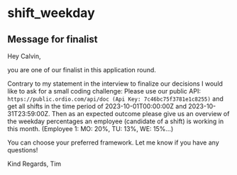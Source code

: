 # shift_weekday

## Message for finalist

Hey Calvin,

you are one of our finalist in this application round.

Contrary to my statement in the interview to finalize our decisions I would like to ask for a small coding challenge:
Please use our public API: `https://public.ordio.com/api/doc (Api Key: 7c46bc75f3781e1c8255)` and get all shifts in the time period of 2023-10-01T00:00:00Z and 2023-10-31T23:59:00Z.
Then as an expected outcome please give us an overview of the weekday percentages an employee (candidate of a shift) is working in this month. (Employee 1: MO: 20%, TU: 13%, WE: 15%...)

You can choose your preferred framework. Let me know if you have any questions!

Kind Regards,
Tim
